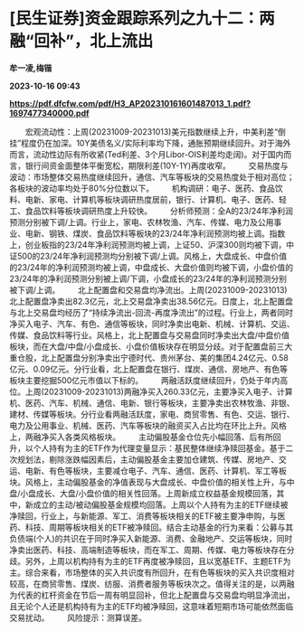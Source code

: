 # [民生证券]资金跟踪系列之九十二：两融“回补”，北上流出
**牟一凌,梅锴**

**2023-10-16 09:43**

**https://pdf.dfcfw.com/pdf/H3_AP202310161601487013_1.pdf?1697477340000.pdf**

　　宏观流动性：上周(20231009-20231013)美元指数继续上升，中美利差“倒挂”程度仍在加深。10Y美债名义/实际利率均下降，通胀预期继续回升。对于海外而言，流动性边际有所收紧(Ted利差、3个月Libor-OIS利差均走阔)。对于国内而言，银行间资金面整体平衡宽松，期限利差(10Y-1Y)再度收窄。 　　交易热度与波动：市场整体交易热度继续回升，通信、汽车等板块的交易热度处于相对高位；各板块的波动率均处于80%分位数以下。 　　机构调研：电子、医药、食品饮料、电新、家电、计算机等板块调研热度居前，银行、计算机、电子、医药、轻工、食品饮料等板块调研热度上升较快。 　　分析师预测：全A的23/24年净利润预测分别被下调/上调。行业上，家电、农林牧渔、汽车、传媒、电力及公用事业、电新、钢铁、煤炭、食品饮料等板块的23/24年净利润预测均被上调。指数上，创业板指的23/24年净利润预测均被上调，上证50、沪深300则均被下调，中证500的23/24年净利润预测均分别被下调/上调。风格上，大盘成长、中盘价值的23/24年的净利润预测均被上调，中盘成长、大盘价值则均被下调，小盘价值的23/24年的净利润预测分别被上调/下调，小盘成长的23/24年的净利润预测分别被下调/上调。 　　北上配置盘和交易盘均净流出。上周(20231009-20231013)北上配置盘净卖出82.3亿元，北上交易盘净卖出38.56亿元。日度上，北上配置盘与北上交易盘均经历了“持续净流出-回流-再度净流出”的过程。行业上，两者同时净买入电子、汽车、有色、通信等板块，同时净卖出电新、机械、计算机、交运、传媒、食品饮料等行业。风格上，北上配置盘与交易盘同时净卖出大盘/中盘价值板块，而在大盘/中盘/小盘成长、小盘价值板块存在明显分歧。对于配置盘前三大重仓股，北上配置盘分别净卖出宁德时代、贵州茅台、美的集团4.24亿元、0.58亿元、0.09亿元。分行业看，北上配置盘在银行、煤炭、通信、房地产、有色等板块主要挖掘500亿元市值以下标的。 　　两融活跃度继续回升，仍处于年内高位。上周(20231009-20231013)两融净买入260.33亿元，主要净买入电子、计算机、医药、汽车、机械、通信、电新、银行等板块，主要净卖出农林牧渔、非银、建材、传媒等板块。分行业看两融活跃度，家电、商贸零售、有色、交运、银行、电力及公用事业、机械、医药、汽车等板块的融资买入占比均在环比上升。风格上，两融净买入各类风格板块。 　　主动偏股基金仓位先小幅回落、后有所回升，以个人持有为主的ETF作为代理变量显示：基民整体继续净赎回基金。基于二次规划法，剔除涨跌幅因素后，主动偏股基金主要加仓建筑、传媒、房地产、交运、电新、有色等板块，主要减仓电子、汽车、通信、医药、计算机、军工等板块。风格上，主动偏股基金的净值表现与大盘成长、中盘价值的相关性上升，与中盘/小盘成长、大盘/小盘价值的相关性回落。上周新成立权益基金规模回落，其中，新成立的主动/被动偏股基金规模均回落。上周以个人持有为主的ETF继续被净赎回，行业上，与新能源、军工、消费等板块相关的ETF被主要净申购，与医药、科技、周期等板块相关的ETF被净赎回。结合主动基金的行为来看：公募与其负债端(个人)的共识在于同时净买入新能源、消费、金融地产、交运等板块，同时净卖出医药、科技、高端制造等板块，而在军工、周期、传媒、电力等板块存在分歧。另外，上周以机构持有为主的ETF再度被净赎回，且以宽基ETF、主题ETF为主。综合来看，市场整体的买入共识度有所回升，在有色等板块的买入共识度相对较高，在商贸零售、煤炭、纺服、消费者服务等板块次之。值得关注的是，以两融为代表的杠杆资金在节后一周有明显回补，但北上配置盘与交易盘均明显净流出，且无论个人还是机构持有为主的ETF均被净赎回，这意味着短期市场可能依然面临交易扰动。 　　风险提示：测算误差。
